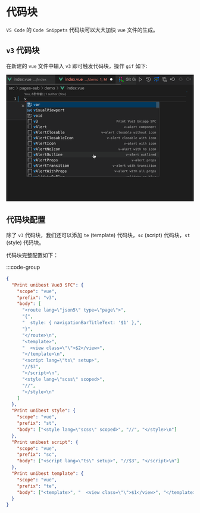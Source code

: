 # 代码块

`VS Code` 的 `Code Snippets` 代码块可以大大加快 `vue` 文件的生成。

## `v3` 代码块

在新建的 `vue` 文件中输入 `v3` 即可触发代码块，操作 `gif` 如下:

![snippets3](./gifs/snippets3.gif)

## 代码块配置

除了 `v3` 代码块，我们还可以添加 `te` (template) 代码块，`sc` (script) 代码块，`st` (style) 代码块。

代码块完整配置如下：

:::code-group

```json [.vscode/vue3.code-snippets]
{
  "Print unibest Vue3 SFC": {
    "scope": "vue",
    "prefix": "v3",
    "body": [
      "<route lang=\"json5\" type=\"page\">",
      "{",
      "  style: { navigationBarTitleText: '$1' },",
      "}",
      "</route>\n",
      "<template>",
      "  <view class=\"\">$2</view>",
      "</template>\n",
      "<script lang=\"ts\" setup>",
      "//$3",
      "</script>\n",
      "<style lang=\"scss\" scoped>",
      "//",
      "</style>\n"
    ]
  },
  "Print unibest style": {
    "scope": "vue",
    "prefix": "st",
    "body": ["<style lang=\"scss\" scoped>", "//", "</style>\n"]
  },
  "Print unibest script": {
    "scope": "vue",
    "prefix": "sc",
    "body": ["<script lang=\"ts\" setup>", "//$3", "</script>\n"]
  },
  "Print unibest template": {
    "scope": "vue",
    "prefix": "te",
    "body": ["<template>", "  <view class=\"\">$1</view>", "</template>\n"]
  }
}
```

<div style='opacity:0;'>
    <span id="busuanzi_container_site_pv">
    本站总访问量<span id="busuanzi_value_site_pv"></span>次
    </span>
    <span id="busuanzi_container_site_uv">
    本站访客数<span id="busuanzi_value_site_uv"></span>人次
    </span>
    <span id="busuanzi_container_page_pv">
    本文总阅读量<span id="busuanzi_value_page_pv"></span>次
  </span>
</div>
